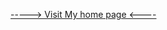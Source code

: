 <html>
<head>
<script async="" src="https://pagead2.googlesyndication.com/pagead/js/adsbygoogle.js?client=ca-pub-2956627327821416" crossorigin="anonymous"></script>
<meta name="propeller" content="e4e4308a40dc1a92e5b1ded1d01bf8e9" />  
</head>

<body>     
<p><a href="https://championrajeshkumar.github.io/rajesh.html"> -----&gt; Visit My home page &lt;----</a></p>
</body>

</html>
